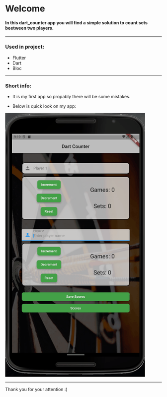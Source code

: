 # Welcome

#### In this dart_counter app you will find a simple solution to count sets beetween two players.

---

### Used in project:

- Flutter
- Dart
- Bloc

---

### Short info:

- It is my first app so propably there will be some mistakes.

- Below is quick look on my app:<br />

<img src="images/dart-counter-animation.gif" width="450" height="850">

---

Thank you for your attention :)
